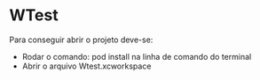 # WTest

Para conseguir abrir o projeto deve-se:

- Rodar o comando: pod install na linha de comando do terminal
- Abrir o arquivo Wtest.xcworkspace
